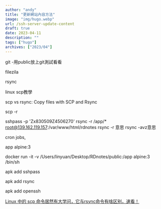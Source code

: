 ```yaml
---
author: "andy"
title: "更新網站內容方法"
image: "img/hugo.webp"
url: /ssh-server-update-content
draft: true
date: 2023-04-11
description: ""
tags: ["hugo"]
archives: ["2023/04"]
---
```


git -用public放上git測試看看

filezila 

rsync

linux scp教學

scp vs rsync:
Copy files with SCP and Rsync 

scp -r 

sshpass -p 'Zx830509Z4506270' rsync -r /app/* root@139.162.119.157:/var/www/html/rdnotes
rsync -r 意思
rsync -avz意思

cron jobs,

app alpine:3

docker run -it -v /Users/linyuan/Desktop/RDnotes/public:/app alpine:3 /bin/sh

apk add sshpass

apk add rsync

apk add openssh

<a href="https://zhuanlan.zhihu.com/p/396557963" target="_blank">Linux 中的 scp 命令居然有大学问，它与rsync命令有啥区别，速看！</a>

